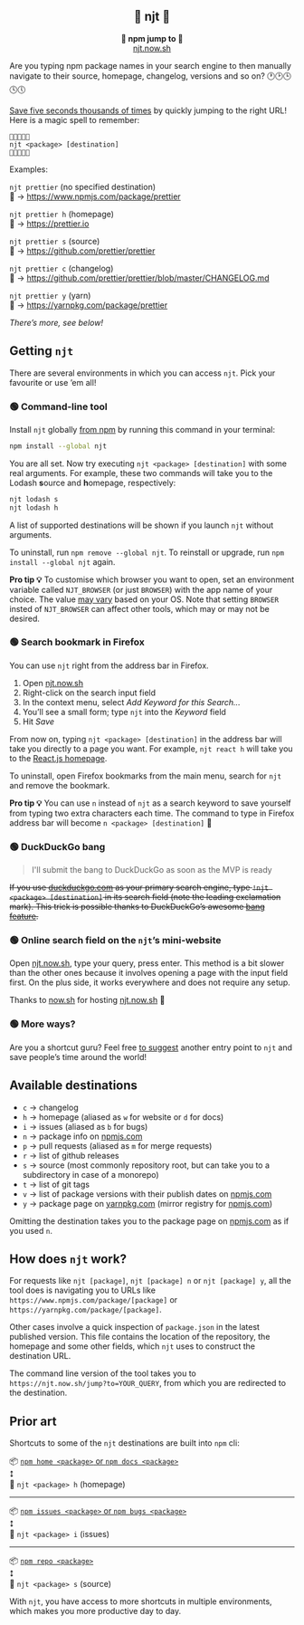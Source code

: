 <h2 align="center"> 🐸 njt 🐸</h2>

<p align="center">
<b>🐸 npm jump to 🐸</b><br/>
<a href="https://njt.now.sh/">njt.now.sh</a>
</p>

Are you typing npm package names in your search engine to then manually navigate to their source, homepage, changelog, versions and so on? 🕐🕑🕒🕓🕔

[Save five seconds thousands of times](https://xkcd.com/1205/) by quickly jumping to the right URL!
Here is a magic spell to remember:

```
🐸✨🐸✨🐸
njt <package> [destination]
🐸✨🐸✨🐸
```

Examples:

`njt prettier` (no specified destination)  
🐸 → https://www.npmjs.com/package/prettier

`njt prettier h` (homepage)  
🐸 → https://prettier.io

`njt prettier s` (source)  
🐸 → https://github.com/prettier/prettier

`njt prettier c` (changelog)  
🐸 → https://github.com/prettier/prettier/blob/master/CHANGELOG.md

`njt prettier y` (yarn)  
🐸 → https://yarnpkg.com/package/prettier

_There’s more, see below!_

## Getting `njt`

There are several environments in which you can access `njt`.
Pick your favourite or use ’em all!

### 🟢 Command-line tool

Install `njt` globally [from npm](https://www.npmjs.com/package/njt) by running this command in your terminal:

```bash
npm install --global njt
```

You are all set.
Now try executing `njt <package> [destination]` with some real arguments.
For example, these two commands will take you to the Lodash **s**ource and **h**omepage, respectively:

```bash
njt lodash s
njt lodash h
```

A list of supported destinations will be shown if you launch `njt` without arguments.

To uninstall, run `npm remove --global njt`.
To reinstall or upgrade, run `npm install --global njt` again.

**Pro tip 💡** To customise which browser you want to open, set an environment variable called `NJT_BROWSER` (or just `BROWSER`) with the app name of your choice.
The value [may vary](https://www.npmjs.com/package/open#app) based on your OS.
Note that setting `BROWSER` insted of `NJT_BROWSER` can affect other tools, which may or may not be desired.

### 🟢 Search bookmark in Firefox

You can use `njt` right from the address bar in Firefox.

1.  Open [njt.now.sh](https://njt.now.sh)
1.  Right-click on the search input field
1.  In the context menu, select _Add Keyword for this Search..._
1.  You’ll see a small form; type `njt` into the _Keyword_ field
1.  Hit _Save_

From now on, typing `njt <package> [destination]` in the address bar will take you directly to a page you want.
For example, `njt react h` will take you to the [React.js homepage](https://reactjs.org/).

To uninstall, open Firefox bookmarks from the main menu, search for `njt` and remove the bookmark.

**Pro tip 💡** You can use `n` instead of `njt` as a search keyword to save yourself from typing two extra characters each time.
The command to type in Firefox address bar will become `n <package> [destination]` 🚀

### 🟢 DuckDuckGo bang

> I'll submit the bang to DuckDuckGo as soon as the MVP is ready

<s>If you use [duckduckgo.com](https://duckduckgo.com/) as your primary search engine, type `!njt <package> [destination]` in its search field (note the leading exclamation mark).
This trick is possible thanks to DuckDuckGo’s awesome [bang feature](https://duckduckgo.com/bang).</s>

### 🟢 Online search field on the `njt`’s mini-website

Open [njt.now.sh](https://njt.now.sh), type your query, press enter.
This method is a bit slower than the other ones because it involves opening a page with the input field first.
On the plus side, it works everywhere and does not require any setup.

Thanks to [now.sh](https://now.sh) for hosting [njt.now.sh](https://njt.now.sh) 💚

### 🟢 More ways?

Are you a shortcut guru?
Feel free [to suggest](https://github.com/kachkaev/njt/issues/new) another entry point to `njt` and save people’s time around the world!

## Available destinations

<!-- When updating, remember to reflect changes in cli/cli.js and src/components/AvailableDestinations.tsx -->

- `c` → changelog
- `h` → homepage (aliased as `w` for website or `d` for docs)
- `i` → issues (aliased as `b` for bugs)
- `n` → package info on [npmjs.com](https://www.npmjs.com/)
- `p` → pull requests (aliased as `m` for merge requests)
- `r` → list of github releases
- `s` → source (most commonly repository root, but can take you to a subdirectory in case of a monorepo)
- `t` → list of git tags
- `v` → list of package versions with their publish dates on [npmjs.com](https://www.npmjs.com/)
- `y` → package page on [yarnpkg.com](https://yarnpkg.com/) (mirror registry for [npmjs.com](https://www.npmjs.com/))

Omitting the destination takes you to the package page on [npmjs.com](https://www.npmjs.com/) as if you used `n`.

## How does `njt` work?

For requests like `njt [package]`, `njt [package] n` or `njt [package] y`, all the tool does is navigating you to URLs like `https://www.npmjs.com/package/[package]` or `https://yarnpkg.com/package/[package]`.

Other cases involve a quick inspection of `package.json` in the latest published version.
This file contains the location of the repository, the homepage and some other fields, which `njt` uses to construct the destination URL.

The command line version of the tool takes you to `https://njt.now.sh/jump?to=YOUR_QUERY`, from which you are redirected to the destination.

## Prior art

Shortcuts to some of the `njt` destinations are built into `npm` cli:

📦 [`npm home <package>` or `npm docs <package>`](https://docs.npmjs.com/cli/docs)  
⭥  
🐸 `njt <package> h` (homepage)

---

📦 [`npm issues <package>` or `npm bugs <package>`](https://docs.npmjs.com/cli/bugs)  
⭥  
🐸 `njt <package> i` (issues)

---

📦 [`npm repo <package>`](https://docs.npmjs.com/cli/repo)  
⭥  
🐸 `njt <package> s` (source)

With `njt`, you have access to more shortcuts in multiple environments, which makes you more productive day to day.
